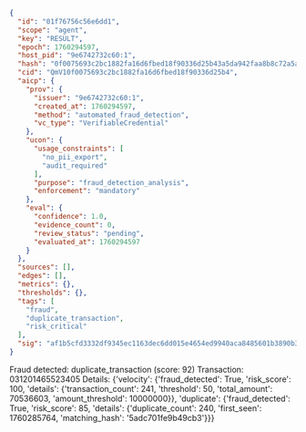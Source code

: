 ```json
{
  "id": "01f76756c56e6dd1",
  "scope": "agent",
  "key": "RESULT",
  "epoch": 1760294597,
  "host_pid": "9e6742732c60:1",
  "hash": "0f0075693c2bc1882fa16d6fbed18f90336d25b43a5da942faa8b8c72a5a4589",
  "cid": "QmV10f0075693c2bc1882fa16d6fbed18f90336d25b4",
  "aicp": {
    "prov": {
      "issuer": "9e6742732c60:1",
      "created_at": 1760294597,
      "method": "automated_fraud_detection",
      "vc_type": "VerifiableCredential"
    },
    "ucon": {
      "usage_constraints": [
        "no_pii_export",
        "audit_required"
      ],
      "purpose": "fraud_detection_analysis",
      "enforcement": "mandatory"
    },
    "eval": {
      "confidence": 1.0,
      "evidence_count": 0,
      "review_status": "pending",
      "evaluated_at": 1760294597
    }
  },
  "sources": [],
  "edges": [],
  "metrics": {},
  "thresholds": {},
  "tags": [
    "fraud",
    "duplicate_transaction",
    "risk_critical"
  ],
  "sig": "af1b5cfd3332df9345ec1163dec6dd015e4654ed9940aca8485601b3890b32d0"
}
```

Fraud detected: duplicate_transaction (score: 92)
Transaction: 031201465523405
Details: {'velocity': {'fraud_detected': True, 'risk_score': 100, 'details': {'transaction_count': 241, 'threshold': 50, 'total_amount': 70536603, 'amount_threshold': 10000000}}, 'duplicate': {'fraud_detected': True, 'risk_score': 85, 'details': {'duplicate_count': 240, 'first_seen': 1760285764, 'matching_hash': '5adc701fe9b49cb3'}}}